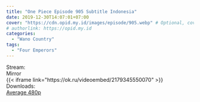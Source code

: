 ```yaml
---
title: "One Piece Episode 905 Subtitle Indonesia"
date: 2019-12-30T14:07:01+07:00
cover: "https://cdn.opid.my.id/images/episode/905.webp" # Optional, cover
# authorlink: https://opid.my.id
categories:
  - "Wano Country"
tags:
  - "Four Emperors"
---
```

<div class="ui menu violet borderless inverted">
  <div class="header item active">
        Stream:
    </div>
  <a class="active item" data-tab="mirror">
    <i class="odnoklassniki icon"></i> Mirror
  </a>
</div>
<div class="ui bottom attached tab segment active" style="border:0 !important;" data-tab="mirror">
{{< iframe link="https://ok.ru/videoembed/2179345550070" >}}
</div>
<div class="ui menu violet borderless inverted">
  <div class="header item active">
        Downloads:
    </div>
  <a class="item nounderline" href="https://ouo.io/aQJU7O" target="_blank" rel="dofollow"><i class="google drive icon"></i>
    Average 480p</a>
</div>